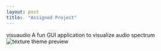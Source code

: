 ```yaml
---
layout: post
title:  "Assigned Project"
---
```

visuaudio
A fun GUI application to visualize audio spectrum
![texture theme preview](https://cdn.pixabay.com/photo/2013/07/12/18/17/equalizer-153212_960_720.png)
